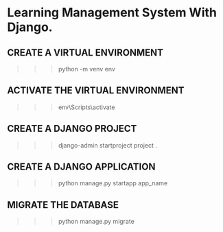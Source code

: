 # Learning Management System With Django.

## CREATE A VIRTUAL ENVIRONMENT
>>> python -m venv env

## ACTIVATE THE VIRTUAL ENVIRONMENT
>>> env\Scripts\activate

## CREATE A DJANGO PROJECT
>>> django-admin startproject project .

## CREATE A DJANGO APPLICATION
>>> python manage.py startapp app_name

## MIGRATE THE DATABASE
>>> python manage.py migrate

